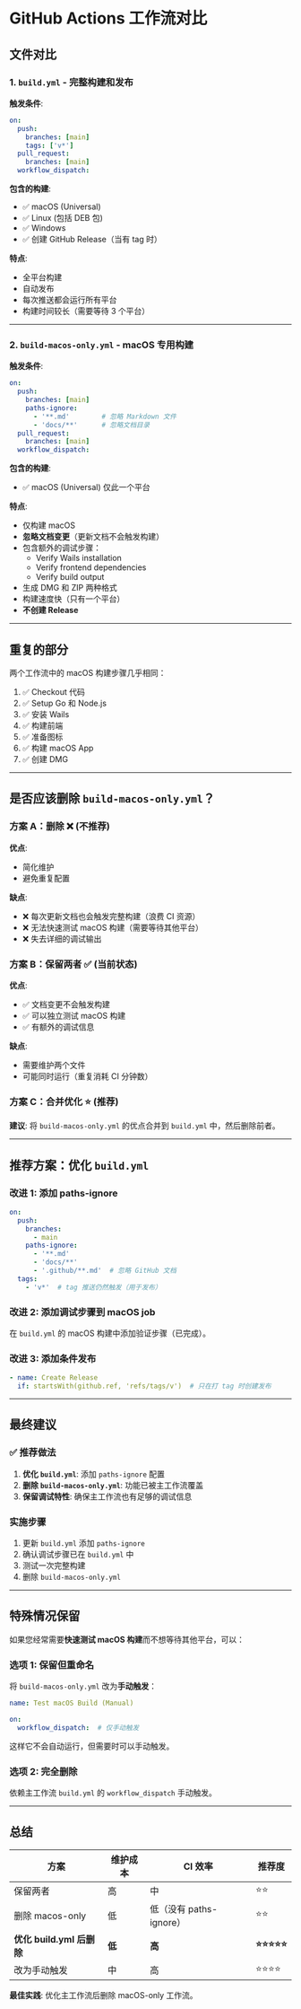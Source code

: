 # GitHub Actions 工作流对比

## 文件对比

### 1. `build.yml` - 完整构建和发布

**触发条件**:
```yaml
on:
  push:
    branches: [main]
    tags: ['v*']
  pull_request:
    branches: [main]
  workflow_dispatch:
```

**包含的构建**:
- ✅ macOS (Universal)
- ✅ Linux (包括 DEB 包)
- ✅ Windows
- ✅ 创建 GitHub Release（当有 tag 时）

**特点**:
- 全平台构建
- 自动发布
- 每次推送都会运行所有平台
- 构建时间较长（需要等待 3 个平台）

---

### 2. `build-macos-only.yml` - macOS 专用构建

**触发条件**:
```yaml
on:
  push:
    branches: [main]
    paths-ignore:
      - '**.md'        # 忽略 Markdown 文件
      - 'docs/**'      # 忽略文档目录
  pull_request:
    branches: [main]
  workflow_dispatch:
```

**包含的构建**:
- ✅ macOS (Universal) 仅此一个平台

**特点**:
- 仅构建 macOS
- **忽略文档变更**（更新文档不会触发构建）
- 包含额外的调试步骤：
  - Verify Wails installation
  - Verify frontend dependencies
  - Verify build output
- 生成 DMG 和 ZIP 两种格式
- 构建速度快（只有一个平台）
- **不创建 Release**

---

## 重复的部分

两个工作流中的 macOS 构建步骤几乎相同：
1. ✅ Checkout 代码
2. ✅ Setup Go 和 Node.js
3. ✅ 安装 Wails
4. ✅ 构建前端
5. ✅ 准备图标
6. ✅ 构建 macOS App
7. ✅ 创建 DMG

---

## 是否应该删除 `build-macos-only.yml`？

### 方案 A：删除 ❌ (不推荐)

**优点**:
- 简化维护
- 避免重复配置

**缺点**:
- ❌ 每次更新文档也会触发完整构建（浪费 CI 资源）
- ❌ 无法快速测试 macOS 构建（需要等待其他平台）
- ❌ 失去详细的调试输出

### 方案 B：保留两者 ✅ (当前状态)

**优点**:
- ✅ 文档变更不会触发构建
- ✅ 可以独立测试 macOS 构建
- ✅ 有额外的调试信息

**缺点**:
- 需要维护两个文件
- 可能同时运行（重复消耗 CI 分钟数）

### 方案 C：合并优化 ⭐ (推荐)

**建议**: 将 `build-macos-only.yml` 的优点合并到 `build.yml` 中，然后删除前者。

---

## 推荐方案：优化 `build.yml`

### 改进 1: 添加 paths-ignore

```yaml
on:
  push:
    branches:
      - main
    paths-ignore:
      - '**.md'
      - 'docs/**'
      - '.github/**.md'  # 忽略 GitHub 文档
  tags:
    - 'v*'  # tag 推送仍然触发（用于发布）
```

### 改进 2: 添加调试步骤到 macOS job

在 `build.yml` 的 macOS 构建中添加验证步骤（已完成）。

### 改进 3: 添加条件发布

```yaml
- name: Create Release
  if: startsWith(github.ref, 'refs/tags/v')  # 只在打 tag 时创建发布
```

---

## 最终建议

### ✅ 推荐做法

1. **优化 `build.yml`**: 添加 `paths-ignore` 配置
2. **删除 `build-macos-only.yml`**: 功能已被主工作流覆盖
3. **保留调试特性**: 确保主工作流也有足够的调试信息

### 实施步骤

1. 更新 `build.yml` 添加 `paths-ignore`
2. 确认调试步骤已在 `build.yml` 中
3. 测试一次完整构建
4. 删除 `build-macos-only.yml`

---

## 特殊情况保留

如果您经常需要**快速测试 macOS 构建**而不想等待其他平台，可以：

### 选项 1: 保留但重命名

将 `build-macos-only.yml` 改为**手动触发**：

```yaml
name: Test macOS Build (Manual)

on:
  workflow_dispatch:  # 仅手动触发
```

这样它不会自动运行，但需要时可以手动触发。

### 选项 2: 完全删除

依赖主工作流 `build.yml` 的 `workflow_dispatch` 手动触发。

---

## 总结

| 方案 | 维护成本 | CI 效率 | 推荐度 |
|------|---------|---------|--------|
| 保留两者 | 高 | 中 | ⭐⭐ |
| 删除 macos-only | 低 | 低（没有 paths-ignore）| ⭐⭐ |
| **优化 build.yml 后删除** | **低** | **高** | **⭐⭐⭐⭐⭐** |
| 改为手动触发 | 中 | 高 | ⭐⭐⭐⭐ |

**最佳实践**: 优化主工作流后删除 macOS-only 工作流。

